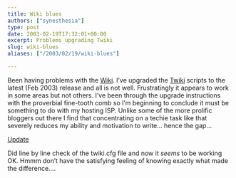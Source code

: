 ```yaml
---
title: Wiki blues
authors: ["synesthesia"]
type: post
date: 2003-02-19T17:32:01+00:00
excerpt: Problems upgrading Twiki
slug: wiki-blues 
aliases: ["/2003/02/19/wiki-blues"]

---
```

Been having problems with the [Wiki][1]. I&#8217;ve upgraded the [Twiki][2] scripts to the latest (Feb 2003) release and all is not well. Frustratingly it appears to work in some areas but not others. I&#8217;ve been through the upgrade instructions with the proverbial fine-tooth comb so I&#8217;m beginning to conclude it must be something to do with my hosting ISP. Unlike some of the more prolific bloggers out there I find that concentrating on a techie task like that severely reduces my ability and motivation to write&#8230; hence the gap&#8230;
  
<ins>Update</ins>
  
Did line by line check of the twiki.cfg file and now it _seems_ to be working OK. Hmmm don&#8217;t have the satisfying feeling of knowing exactly what made the difference&#8230;.

 [1]: https://www.synesthesia.co.uk/cgi-bin/view.cgi
 [2]: https://www.twiki.org